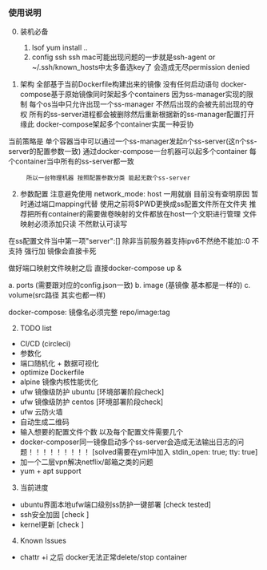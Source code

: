 ### 使用说明
0. 装机必备
   1. lsof             yum install ..
   2. config ssh
      ssh mac可能出现问题的一步就是ssh-agent or \~/.ssh/known_hosts中太多备选key了 会造成无尽permission denied

1. 架构
全部基于当前Dockerfile构建出来的镜像 没有任何启动语句
docker-compose基于原始镜像同时架起多个containers
因为ss-manager实现的限制 每个os当中只允许出现一个ss-manager 不然后出现的会被先前出现的夺权 所有的ss-server进程都会被删除然后重新根据新的ss-manager配置打开
缘此 docker-compose架起多个container实属一种妥协

当前策略是 单个容器当中可以通过一个ss-manager发起n个ss-server(这n个ss-server的配置参数一致)
         通过docker-compose一台机器可以起多个container 每个container当中所有的ss-server都一致

         所以一台物理机器 按照配置参数分类 能起无数个ss-server

2. 参数配置
注意避免使用 network_mode: host 一用就崩 目前没有查明原因
暂时通过端口mapping代替
使用之前将$PWD更换成ss配置文件所在文件夹 推荐把所有container的需要做卷映射的文件都放在host一个文职进行管理 文件映射必须添加只读 不然默认可读写

在ss配置文件当中第一项"server":[]
除非当前服务器支持ipv6不然绝不能加::0 不支持 强行加 镜像会直接卡死

做好端口映射文件映射之后 直接docker-compose up &

a. ports (需要跟对应的config.json一致)
b. image (基镜像 基本都是一样的)
c. volume(src路径 其实也都一样)

docker-compose: 镜像名必须完整 repo/image:tag

2. TODO list
- CI/CD (circleci)
- 参数化
- 端口随机化 + 数据可视化
- optimize Dockerfile
- alpine 镜像内核性能优化
- ufw 镜像级防护 ubuntu                                                         [环境部署阶段check]
- ufw 镜像级防护 centos                                                         [环境部署阶段check]
- ufw 云防火墙
- 自动生成二维码
- 输入想要的配置文件个数 以及每个配置文件需要几个
- docker-composer同一镜像启动多个ss-server会造成无法输出日志的问题！！！！！！！！！     [solved需要在yml中加入 stdin_open: true; tty: true]
- 加一个二层vpn解决netflix/邮箱之类的问题
- yum + apt support

3. 当前进度
- ubuntu界面本地ufw端口级别ss防护一键部署       [check tested]
- ssh安全加固                               [check ]
- kernel更新                               [check ]

4. Known Issues
- chattr +i 之后 docker无法正常delete/stop container